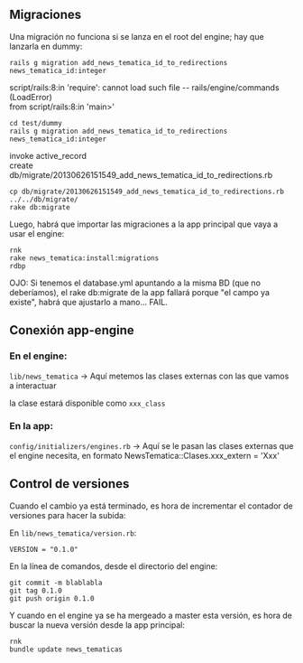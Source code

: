 ## Migraciones

Una migración no funciona si se lanza en el root del engine; hay que lanzarla en dummy:

    rails g migration add_news_tematica_id_to_redirections news_tematica_id:integer
script/rails:8:in 'require': cannot load such file -- rails/engine/commands (LoadError)  
from script/rails:8:in 'main>'

    cd test/dummy
    rails g migration add_news_tematica_id_to_redirections news_tematica_id:integer
invoke  active_record  
create    db/migrate/20130626151549_add_news_tematica_id_to_redirections.rb

    cp db/migrate/20130626151549_add_news_tematica_id_to_redirections.rb ../../db/migrate/
    rake db:migrate


Luego, habrá que importar las migraciones a la app principal que vaya a usar el engine:

    rnk
    rake news_tematica:install:migrations
    rdbp


OJO: Si tenemos el database.yml apuntando a la misma BD (que no deberíamos), el rake db:migrate de la app fallará porque "el campo ya existe", habrá que ajustarlo a mano... FAIL.


## Conexión app-engine

### En el engine:

`lib/news_tematica`  -> Aquí metemos las clases externas con las que vamos a interactuar

la clase estará disponible como `xxx_class`


### En la app:

`config/initializers/engines.rb`  -> Aquí se le pasan las clases externas que el engine necesita, en formato NewsTematica::Clases.xxx_extern = 'Xxx'


## Control de versiones

Cuando el cambio ya está terminado, es hora de incrementar el contador de versiones para hacer la subida:

En `lib/news_tematica/version.rb`:

    VERSION = "0.1.0"

En la línea de comandos, desde el directorio del engine:

    git commit -m blablabla
    git tag 0.1.0
    git push origin 0.1.0

Y cuando en el engine ya se ha mergeado a master esta versión, es hora de buscar la nueva versión desde la app principal:

    rnk
    bundle update news_tematicas
